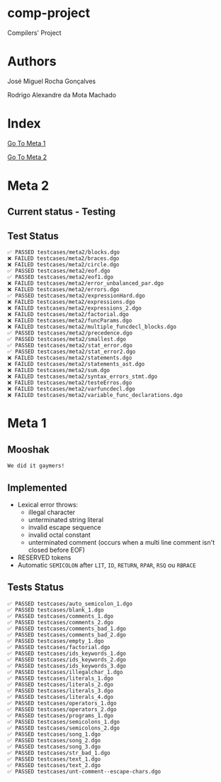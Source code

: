 # comp-project

Compilers' Project

# Authors

José Miguel Rocha Gonçalves

Rodrigo Alexandre da Mota Machado


# Index

[Go To Meta 1](#meta-1)

[Go To Meta 2](#meta-2)

# Meta 2

## Current status - Testing

## Test Status

```
✅ PASSED testcases/meta2/blocks.dgo
❌ FAILED testcases/meta2/braces.dgo
❌ FAILED testcases/meta2/circle.dgo
✅ PASSED testcases/meta2/eof.dgo
✅ PASSED testcases/meta2/eof1.dgo
❌ FAILED testcases/meta2/error_unbalanced_par.dgo
❌ FAILED testcases/meta2/errors.dgo
✅ PASSED testcases/meta2/expressionHard.dgo
❌ FAILED testcases/meta2/expressions.dgo
❌ FAILED testcases/meta2/expressions_2.dgo
❌ FAILED testcases/meta2/factorial.dgo
❌ FAILED testcases/meta2/funcParams.dgo
❌ FAILED testcases/meta2/multiple_funcdecl_blocks.dgo
✅ PASSED testcases/meta2/precedence.dgo
✅ PASSED testcases/meta2/smallest.dgo
✅ PASSED testcases/meta2/stat_error.dgo
✅ PASSED testcases/meta2/stat_error2.dgo
❌ FAILED testcases/meta2/statements.dgo
❌ FAILED testcases/meta2/statements_ast.dgo
❌ FAILED testcases/meta2/sum.dgo
❌ FAILED testcases/meta2/syntax_errors_stmt.dgo
❌ FAILED testcases/meta2/testeErros.dgo
❌ FAILED testcases/meta2/varfuncdecl.dgo
❌ FAILED testcases/meta2/variable_func_declarations.dgo
```

# Meta 1

## Mooshak

```
We did it gaymers!
```

## Implemented

* Lexical error throws:
  * illegal character
  * unterminated string literal
  * invalid escape sequence
  * invalid octal constant 
  * unterminated comment (occurs when a multi line comment isn't closed before EOF)
* RESERVED tokens
* Automatic `SEMICOLON` after `LIT`, `ID`, `RETURN`, `RPAR`, `RSQ` ou `RBRACE`

## Tests Status

```
✅ PASSED testcases/auto_semicolon_1.dgo
✅ PASSED testcases/blank_1.dgo
✅ PASSED testcases/comments_1.dgo
✅ PASSED testcases/comments_2.dgo
✅ PASSED testcases/comments_bad_1.dgo
✅ PASSED testcases/comments_bad_2.dgo
✅ PASSED testcases/empty_1.dgo
✅ PASSED testcases/factorial.dgo
✅ PASSED testcases/ids_keywords_1.dgo
✅ PASSED testcases/ids_keywords_2.dgo
✅ PASSED testcases/ids_keywords_3.dgo
✅ PASSED testcases/illegalchar_1.dgo
✅ PASSED testcases/literals_1.dgo
✅ PASSED testcases/literals_2.dgo
✅ PASSED testcases/literals_3.dgo
✅ PASSED testcases/literals_4.dgo
✅ PASSED testcases/operators_1.dgo
✅ PASSED testcases/operators_2.dgo
✅ PASSED testcases/programs_1.dgo
✅ PASSED testcases/semicolons_1.dgo
✅ PASSED testcases/semicolons_2.dgo
✅ PASSED testcases/song_1.dgo
✅ PASSED testcases/song_2.dgo
✅ PASSED testcases/song_3.dgo
✅ PASSED testcases/str_bad_1.dgo
✅ PASSED testcases/text_1.dgo
✅ PASSED testcases/text_2.dgo
✅ PASSED testcases/unt-comment--escape-chars.dgo
```
